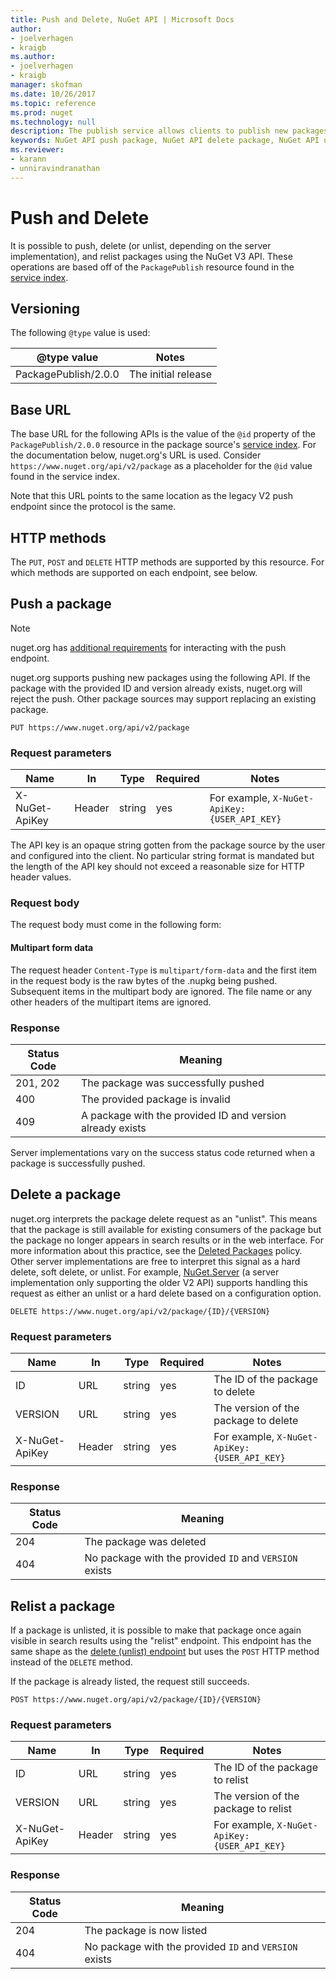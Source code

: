 ```yaml
---
title: Push and Delete, NuGet API | Microsoft Docs
author:
- joelverhagen
- kraigb
ms.author:
- joelverhagen
- kraigb
manager: skofman
ms.date: 10/26/2017
ms.topic: reference
ms.prod: nuget
ms.technology: null
description: The publish service allows clients to publish new packages and unlist or delete existing packages.
keywords: NuGet API push package, NuGet API delete package, NuGet API unlist package, NuGet API upload package, NuGet API create package
ms.reviewer:
- karann
- unniravindranathan
---
```


# Push and Delete

It is possible to push, delete (or unlist, depending on the server implementation), and relist packages using the NuGet
V3 API. These operations are based off of the `PackagePublish` resource found in the [service index](service-index.md).

## Versioning

The following `@type` value is used:

@type value          | Notes
-------------------- | -----
PackagePublish/2.0.0 | The initial release

## Base URL

The base URL for the following APIs is the value of the `@id` property of the `PackagePublish/2.0.0` resource in the
package source's [service index](service-index.md). For the documentation below, nuget.org's URL is used. Consider 
`https://www.nuget.org/api/v2/package` as a placeholder for the `@id` value found in the service index.

Note that this URL points to the same location as the legacy V2 push endpoint since the protocol is the same.

## HTTP methods

The `PUT`, `POST` and `DELETE` HTTP methods are supported by this resource. For which methods are supported on each
endpoint, see below.

## Push a package

> [!Note]
> nuget.org has [additional requirements](NuGet-Protocols.md) for interacting with the push endpoint.

nuget.org supports pushing new packages using the following API. If the package with the provided ID and version
already exists, nuget.org will reject the push. Other package sources may support replacing an existing package.

```
PUT https://www.nuget.org/api/v2/package
```

### Request parameters

Name           | In     | Type   | Required | Notes
-------------- | ------ | ------ | -------- | -----
X-NuGet-ApiKey | Header | string | yes      | For example, `X-NuGet-ApiKey: {USER_API_KEY}`

The API key is an opaque string gotten from the package source by the user and configured into the client. No
particular string format is mandated but the length of the API key should not exceed a reasonable size for HTTP header
values.

### Request body

The request body must come in the following form:

#### Multipart form data

The request header `Content-Type` is `multipart/form-data` and the first item in the request body is the raw bytes of
the .nupkg being pushed. Subsequent items in the multipart body are ignored. The file name or any other headers of the
multipart items are ignored.

### Response

Status Code | Meaning
----------- | -------
201, 202    | The package was successfully pushed
400         | The provided package is invalid
409         | A package with the provided ID and version already exists

Server implementations vary on the success status code returned when a package is successfully pushed.

## Delete a package

nuget.org interprets the package delete request as an "unlist". This means that the package is still available for
existing consumers of the package but the package no longer appears in search results or in the web interface. For
more information about this practice, see the
[Deleted Packages](../policies/deleting-packages.md) policy. Other server
implementations are free to interpret this signal as a hard delete, soft delete, or unlist. For example,
[NuGet.Server](https://www.nuget.org/packages/NuGet.Server) (a server implementation only supporting the older V2 API)
supports handling this request as either an unlist or a hard delete based on a configuration option.

```
DELETE https://www.nuget.org/api/v2/package/{ID}/{VERSION}
```

### Request parameters

Name           | In     | Type   | Required | Notes
-------------- | ------ | ------ | -------- | -----
ID             | URL    | string | yes      | The ID of the package to delete
VERSION        | URL    | string | yes      | The version of the package to delete
X-NuGet-ApiKey | Header | string | yes      | For example, `X-NuGet-ApiKey: {USER_API_KEY}`

### Response

Status Code | Meaning
----------- | -------
204         | The package was deleted
404         | No package with the provided `ID` and `VERSION` exists

## Relist a package

If a package is unlisted, it is possible to make that package once again visible in search results using the "relist"
endpoint. This endpoint has the same shape as the [delete (unlist) endpoint](#delete-a-package) but uses the `POST`
HTTP method instead of the `DELETE` method.

If the package is already listed, the request still succeeds.

```
POST https://www.nuget.org/api/v2/package/{ID}/{VERSION}
```

### Request parameters

Name           | In     | Type   | Required | Notes
-------------- | ------ | ------ | -------- | -----
ID             | URL    | string | yes      | The ID of the package to relist
VERSION        | URL    | string | yes      | The version of the package to relist
X-NuGet-ApiKey | Header | string | yes      | For example, `X-NuGet-ApiKey: {USER_API_KEY}`

### Response

Status Code | Meaning
----------- | -------
204         | The package is now listed
404         | No package with the provided `ID` and `VERSION` exists
